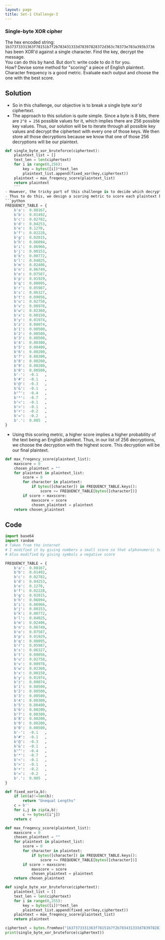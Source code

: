 ```yaml
---
layout: page
title: Set-1 Challenge-3
---
```

### Single-byte XOR cipher
The hex encoded string:  
`1b37373331363f78151b7f2b783431333d78397828372d363c78373e783a393b3736`  
has been XOR'd against a single character. Find the key, decrypt the message.  
You can do this by hand. But don't: write code to do it for you.  
How? Devise some method for "scoring" a piece of English plaintext. Character frequency is a good metric. Evaluate each output and choose the one with the best score.  
## Solution
- So in this challenge, our objective is to break a single byte xor'd ciphertext.
- The approach to this solution is quite simple. Since a byte is 8 bits, there are `2^8 = 256` possible values for it, which implies there are 256 possible key values. Thus, our solution will be to iterate through all possible key values and decrypt the ciphertext with every one of those keys. We then store all those decryptions because we know that one of those 256 decryptions will be our plaintext.
```python
def single_byte_xor_bruteforce(ciphertext):
    plaintext_list = []
    text_len = len(ciphertext)
    for i in range(0,256):
        key = bytes([i])*text_len
        plaintext_list.append(fixed_xor(key,ciphertext))
    plaintext = max_freqency_score(plaintext_list)
    return plaintext
    ```
- However, the tricky part of this challenge is to decide which decryption among the stored ones will be our required plaintext.
- Thus to do this, we design a scoring metric to score each plaintext based on its readability. The scoring metric should be designed such that, characters used in English plaintext get a higher score, and characters which are rarely used, get a lower score. We can further give negative scores to characters like `|\*` which are never used in an english plaintext. The scoring scheme I used is given below.  
```python  
FREQUENCY_TABLE = {
    b'a':  0.08167,
    b'b':  0.01492,
    b'c':  0.02782,
    b'd':  0.04253,
    b'e':  0.1270,
    b'f':  0.02228,
    b'g':  0.02015,
    b'h':  0.06094,
    b'i':  0.06966,
    b'j':  0.00153,
    b'k':  0.00772,
    b'l':  0.04025,
    b'm':  0.02406,
    b'n':  0.06749,
    b'o':  0.07507,
    b'p':  0.01929,
    b'q':  0.00095,
    b'r':  0.05987,
    b's':  0.06327,
    b't':  0.09056,
    b'u':  0.02758,
    b'v':  0.00978,
    b'w':  0.02360,
    b'x':  0.00150,
    b'y':  0.01974,
    b'z':  0.00074,
    b'1':  0.00500,
    b'2':  0.00500,
    b'3':  0.00500,
    b'4':  0.00300,
    b'5':  0.00400,
    b'6':  0.00200,
    b'7':  0.00300,
    b'8':  0.00200,
    b'9':  0.00200,
    b'0':  0.00500,
    b'-':  -0.1   ,
    b'#':  -0.1   ,
    b'@':  -0.3   ,
    b'&':  -0.1   ,
    b'^':  -0.4   ,
    b'*':  -0.7   ,
    b'<':  -0.1   ,
    b'>':  -0.1   ,
    b'+':  -0.2   ,
    b'=':  -0.2   ,
    b'.':  0.005  ,
}
```  
- Using this scoring metric, a higher score implies a higher probability of the text being an English plaintext. Thus, in our list of 256 decryptions, we choose the decryption with the highest score. This decryption will be our final plaintext.
```python  
def max_freqency_score(plaintext_list):
    maxscore = 0
    chosen_plaintext = ""
    for plaintext in plaintext_list:
        score = 0
        for character in plaintext:
            if bytes([character]) in FREQUENCY_TABLE.keys():
                score += FREQUENCY_TABLE[bytes([character])]
        if score > maxscore:
            maxscore = score
            chosen_plaintext = plaintext
    return chosen_plaintext
```

## Code
```python  
import base64
import random
# Taken from the internet
# I modified it by giving numbers a small score so that alphanumeric texts can also contribute
# Also modified by giving symbols a negative score

FREQUENCY_TABLE = {
    b'a':  0.08167,
    b'b':  0.01492,
    b'c':  0.02782,
    b'd':  0.04253,
    b'e':  0.1270,
    b'f':  0.02228,
    b'g':  0.02015,
    b'h':  0.06094,
    b'i':  0.06966,
    b'j':  0.00153,
    b'k':  0.00772,
    b'l':  0.04025,
    b'm':  0.02406,
    b'n':  0.06749,
    b'o':  0.07507,
    b'p':  0.01929,
    b'q':  0.00095,
    b'r':  0.05987,
    b's':  0.06327,
    b't':  0.09056,
    b'u':  0.02758,
    b'v':  0.00978,
    b'w':  0.02360,
    b'x':  0.00150,
    b'y':  0.01974,
    b'z':  0.00074,
    b'1':  0.00500,
    b'2':  0.00500,
    b'3':  0.00500,
    b'4':  0.00300,
    b'5':  0.00400,
    b'6':  0.00200,
    b'7':  0.00300,
    b'8':  0.00200,
    b'9':  0.00200,
    b'0':  0.00500,
    b'-':  -0.1   ,
    b'#':  -0.1   ,
    b'@':  -0.3   ,
    b'&':  -0.1   ,
    b'^':  -0.4   ,
    b'*':  -0.7   ,
    b'<':  -0.1   ,
    b'>':  -0.1   ,
    b'+':  -0.2   ,
    b'=':  -0.2   ,
    b'.':  0.005  ,
}

def fixed_xor(a,b):
    if len(a)!=len(b):
        return "Unequal Lengths"
    c = b''
    for i,j in zip(a,b):
        c += bytes([i^j])
    return c

def max_freqency_score(plaintext_list):
    maxscore = 0
    chosen_plaintext = ""
    for plaintext in plaintext_list:
        score = 0
        for character in plaintext:
            if bytes([character]) in FREQUENCY_TABLE.keys():
                score += FREQUENCY_TABLE[bytes([character])]
        if score > maxscore:
            maxscore = score
            chosen_plaintext = plaintext
    return chosen_plaintext

def single_byte_xor_bruteforce(ciphertext):
    plaintext_list = []
    text_len = len(ciphertext)
    for i in range(0,255):
        key = bytes([i])*text_len
        plaintext_list.append(fixed_xor(key,ciphertext))
    plaintext = max_freqency_score(plaintext_list)
    return plaintext

ciphertext = bytes.fromhex("1b37373331363f78151b7f2b783431333d78397828372d363c78373e783a393b3736")
print(single_byte_xor_bruteforce(ciphertext))
```
